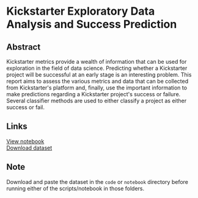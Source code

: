 # Kickstarter Exploratory Data Analysis and Success Prediction
## Abstract

Kickstarter metrics provide a wealth of information that can be used for exploration in the field of data science. Predicting whether a Kickstarter project will be successful at an early stage is an interesting problem. This report aims to assess the various metrics and data that can be collected from Kickstarter's platform and, finally, use the important information to make predictions regarding a Kickstarter project's success or failure. Several classifier methods are used to either classify a project as either success or fail.
## Links
[View notebook](http://haroon96.github.io/Kickstarter-EDA)<br>
[Download dataset](https://www.kaggle.com/kemical/kickstarter-projects/downloads/ks-projects-201801.csv/7)<br>

## Note
Download and paste the dataset in the `code` or `notebook` directory before running either of the scripts/notebook in those folders.